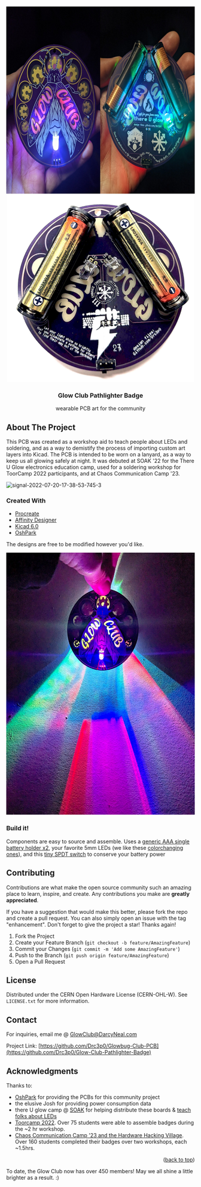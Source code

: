 <div id="top"></div>

<br />
<div align="center">
  <a href="https://github.com/Drc3p0/Glow-Club-Pathlighter-Badge">
    <img src="https://github.com/Drc3p0/Glow-Club-Pathlighter-Badge/blob/main/images/glowbug-front-back.jpeg" alt="glowclub pcb front and back" width="750" height="500">
      </a>
 <a href="https://github.com/Drc3p0/Glow-Club-Pathlighter-Badge">
    <img src="https://github.com/Drc3p0/Glow-Club-Pathlighter-Badge/blob/main/images/CCC23-design.jpg" alt="glowclub pcb front and back" width="500" height="500">
      </a>



<h3 align="center">Glow Club Pathlighter Badge</h3>

  <p align="center">
    wearable PCB art for the community
  
  </p>
</div>

<!-- ABOUT THE PROJECT -->
## About The Project
This PCB was created as a workshop aid to teach people about LEDs and soldering, and as a way to demistify the process of importing custom art layers into Kicad.  The PCB is intended to be worn on a lanyard, as a way to keep us all glowing safely at night. It was debuted at SOAK '22 for the There U Glow electronics education camp, used for a soldering workshop for ToorCamp 2022 participants, and at Chaos Communication Camp '23. 

![signal-2022-07-20-17-38-53-745-3](https://user-images.githubusercontent.com/5934416/230461181-b4f589f3-af21-478e-bcd9-1b133f0b4df2.jpg)
  
### Created With

* [Procreate](https://procreate.art/)
* [Affinity Designer](https://affinity.serif.com/)
* [Kicad 6.0](https://kicad.org/)
* [OshPark](https://oshpark.com/)

The designs are free to be modified however you'd like.  

<div align="center">
  <a href="https://github.com/Drc3p0/Glow-Club-Pathlighter-Badge">
    <img src="https://github.com/Drc3p0/Glow-Club-Pathlighter-Badge/blob/main/images/so-much-glow.jpg" alt="much glow!" width="565" height="700">
      </a>
</div>

### Build it! 

Components are easy to source and assemble.
Uses a [generic AAA single battery holder x2](https://www.mouser.com/ProductDetail/12BH412-GR), your favorite 5mm LEDs (we like these [colorchanging ones](https://www.amazon.com/Multicolor-Flashing-Changing-Electronics-Components/dp/B01C19END2/ref=sr_1_13?crid=3ENC4HC6ILEX9&keywords=slow+flash+led+5mm&qid=1654971525&sprefix=slow+flash+led+5mm%2Caps%2C144&sr=8-13)), and this
[tiny SPDT switch](https://www.mouser.com/ProductDetail/642-MHSS1105) to conserve your battery power


## Contributing

Contributions are what make the open source community such an amazing place to learn, inspire, and create. Any contributions you make are **greatly appreciated**.

If you have a suggestion that would make this better, please fork the repo and create a pull request. You can also simply open an issue with the tag "enhancement".
Don't forget to give the project a star! Thanks again!

1. Fork the Project
2. Create your Feature Branch (`git checkout -b feature/AmazingFeature`)
3. Commit your Changes (`git commit -m 'Add some AmazingFeature'`)
4. Push to the Branch (`git push origin feature/AmazingFeature`)
5. Open a Pull Request


## License

Distributed under the CERN Open Hardware License (CERN-OHL-W). See `LICENSE.txt` for more information.

## Contact

For inquiries, email me @ [GlowClub@DarcyNeal.com](mailto:glowclub@darcyneal.com)

Project Link: [https://github.com/Drc3p0/Glowbug-Club-PCB](https://github.com/Drc3p0/Glow-Club-Pathlighter-Badge)

<!-- ACKNOWLEDGMENTS -->
## Acknowledgments
Thanks to:
* [OshPark](https://oshpark.org) for providing the PCBs for this community project
* the elusive Josh for providing power consumption data
* there U glow camp @ [SOAK](https://soakpdx.com/) for helping distribute these boards & [teach folks about LEDs](https://docs.google.com/document/d/180WD4LogMjx8FmKcFc0dmlTEKJ1Xa7dIHlEhSLMOAxA/edit?usp=sharing)
* [Toorcamp 2022](https://talks.toorcon.net/toorcamp-2020-2019/talk/DNWBQS/).  Over 75 students were able to assemble badges during the ~2 hr workshop.
* [Chaos Communication Camp '23 and the Hardware Hacking Village](https://events.ccc.de/camp/2023/hub/camp23/en/event/solder-a-pathlighter-pcb-badge-day-1/).  Over 160 students completed their badges over two workshops, each ~1.5hrs. 
<p align="right">(<a href="#top">back to top</a>)</p>

To date, the Glow Club now has over 450 members! May we all shine a little brighter as a result. :)

